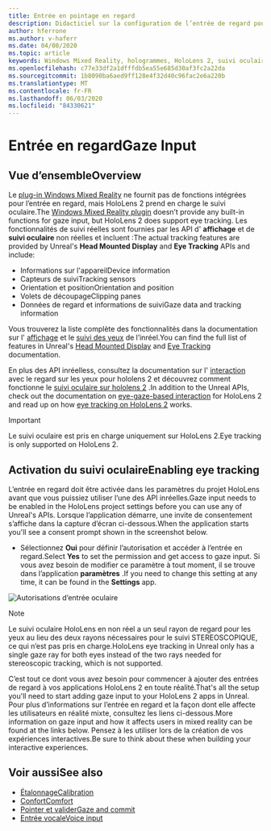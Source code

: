 ```yaml
---
title: Entrée en pointage en regard
description: Didacticiel sur la configuration de l’entrée de regard pour HoloLens et le moteur inréel
author: hferrone
ms.author: v-haferr
ms.date: 04/08/2020
ms.topic: article
keywords: Windows Mixed Reality, hologrammes, HoloLens 2, suivi oculaire, entrée de regard, affichage monté en tête, moteur non réel
ms.openlocfilehash: c77e33df2a1dfffdb5ea55e685d30af3fc2a22da
ms.sourcegitcommit: 1b8090ba6aed9ff128e4f32d40c96fac2e6a220b
ms.translationtype: MT
ms.contentlocale: fr-FR
ms.lasthandoff: 06/03/2020
ms.locfileid: "84330621"
---
```

# <a name="gaze-input"></a><span data-ttu-id="6830e-104">Entrée en regard</span><span class="sxs-lookup"><span data-stu-id="6830e-104">Gaze Input</span></span>

## <a name="overview"></a><span data-ttu-id="6830e-105">Vue d’ensemble</span><span class="sxs-lookup"><span data-stu-id="6830e-105">Overview</span></span>

<span data-ttu-id="6830e-106">Le [plug-in Windows Mixed Reality](https://docs.unrealengine.com/Platforms/VR/WMR/index.html) ne fournit pas de fonctions intégrées pour l’entrée en regard, mais HoloLens 2 prend en charge le suivi oculaire.</span><span class="sxs-lookup"><span data-stu-id="6830e-106">The [Windows Mixed Reality plugin](https://docs.unrealengine.com/Platforms/VR/WMR/index.html) doesn’t provide any built-in functions for gaze input, but HoloLens 2 does support eye tracking.</span></span> <span data-ttu-id="6830e-107">Les fonctionnalités de suivi réelles sont fournies par les API d' **affichage** et de **suivi oculaire** non réelles et incluent :</span><span class="sxs-lookup"><span data-stu-id="6830e-107">The actual tracking features are provided by Unreal's **Head Mounted Display** and **Eye Tracking** APIs and include:</span></span>

- <span data-ttu-id="6830e-108">Informations sur l'appareil</span><span class="sxs-lookup"><span data-stu-id="6830e-108">Device information</span></span>
- <span data-ttu-id="6830e-109">Capteurs de suivi</span><span class="sxs-lookup"><span data-stu-id="6830e-109">Tracking sensors</span></span>
- <span data-ttu-id="6830e-110">Orientation et position</span><span class="sxs-lookup"><span data-stu-id="6830e-110">Orientation and position</span></span>
- <span data-ttu-id="6830e-111">Volets de découpage</span><span class="sxs-lookup"><span data-stu-id="6830e-111">Clipping panes</span></span>
- <span data-ttu-id="6830e-112">Données de regard et informations de suivi</span><span class="sxs-lookup"><span data-stu-id="6830e-112">Gaze data and tracking information</span></span>

<span data-ttu-id="6830e-113">Vous trouverez la liste complète des fonctionnalités dans la documentation sur l' [affichage](https://docs.unrealengine.com/BlueprintAPI/Input/HeadMountedDisplay/index.html) et le [suivi des yeux](https://docs.unrealengine.com/BlueprintAPI/EyeTracking/index.html) de l’inréel.</span><span class="sxs-lookup"><span data-stu-id="6830e-113">You can find the full list of features in Unreal's [Head Mounted Display](https://docs.unrealengine.com/BlueprintAPI/Input/HeadMountedDisplay/index.html) and [Eye Tracking](https://docs.unrealengine.com/BlueprintAPI/EyeTracking/index.html) documentation.</span></span> 

<span data-ttu-id="6830e-114">En plus des API inréelless, consultez la documentation sur l' [interaction](eye-gaze-interaction.md) avec le regard sur les yeux pour hololens 2 et découvrez comment fonctionne le [suivi oculaire sur hololens 2](https://docs.microsoft.com/windows/mixed-reality/eye-tracking) .</span><span class="sxs-lookup"><span data-stu-id="6830e-114">In addition to the Unreal APIs, check out the documentation on [eye-gaze-based interaction](eye-gaze-interaction.md) for HoloLens 2 and read up on how [eye tracking on HoloLens 2](https://docs.microsoft.com/windows/mixed-reality/eye-tracking) works.</span></span>

> [!IMPORTANT]
> <span data-ttu-id="6830e-115">Le suivi oculaire est pris en charge uniquement sur HoloLens 2.</span><span class="sxs-lookup"><span data-stu-id="6830e-115">Eye tracking is only supported on HoloLens 2.</span></span> 

## <a name="enabling-eye-tracking"></a><span data-ttu-id="6830e-116">Activation du suivi oculaire</span><span class="sxs-lookup"><span data-stu-id="6830e-116">Enabling eye tracking</span></span>
<span data-ttu-id="6830e-117">L’entrée en regard doit être activée dans les paramètres du projet HoloLens avant que vous puissiez utiliser l’une des API inréelles.</span><span class="sxs-lookup"><span data-stu-id="6830e-117">Gaze input needs to be enabled in the HoloLens project settings before you can use any of Unreal's APIs.</span></span> <span data-ttu-id="6830e-118">Lorsque l’application démarre, une invite de consentement s’affiche dans la capture d’écran ci-dessous.</span><span class="sxs-lookup"><span data-stu-id="6830e-118">When the application starts you'll see a consent prompt shown in the screenshot below.</span></span>

- <span data-ttu-id="6830e-119">Sélectionnez **Oui** pour définir l’autorisation et accéder à l’entrée en regard.</span><span class="sxs-lookup"><span data-stu-id="6830e-119">Select **Yes** to set the permission and get access to gaze input.</span></span> <span data-ttu-id="6830e-120">Si vous avez besoin de modifier ce paramètre à tout moment, il se trouve dans l’application **paramètres** .</span><span class="sxs-lookup"><span data-stu-id="6830e-120">If you need to change this setting at any time, it can be found in the **Settings** app.</span></span>

![Autorisations d’entrée oculaire](images/unreal/eye-input-permissions.png)

> [!NOTE] 
> <span data-ttu-id="6830e-122">Le suivi oculaire HoloLens en non réel a un seul rayon de regard pour les yeux au lieu des deux rayons nécessaires pour le suivi STEREOSCOPIQUE, ce qui n’est pas pris en charge.</span><span class="sxs-lookup"><span data-stu-id="6830e-122">HoloLens eye tracking in Unreal only has a single gaze ray for both eyes instead of the two rays needed for stereoscopic tracking, which is not supported.</span></span>

<span data-ttu-id="6830e-123">C’est tout ce dont vous avez besoin pour commencer à ajouter des entrées de regard à vos applications HoloLens 2 en toute réalité.</span><span class="sxs-lookup"><span data-stu-id="6830e-123">That's all the setup you'll need to start adding gaze input to your HoloLens 2 apps in Unreal.</span></span> <span data-ttu-id="6830e-124">Pour plus d’informations sur l’entrée en regard et la façon dont elle affecte les utilisateurs en réalité mixte, consultez les liens ci-dessous.</span><span class="sxs-lookup"><span data-stu-id="6830e-124">More information on gaze input and how it affects users in mixed reality can be found at the links below.</span></span> <span data-ttu-id="6830e-125">Pensez à les utiliser lors de la création de vos expériences interactives.</span><span class="sxs-lookup"><span data-stu-id="6830e-125">Be sure to think about these when building your interactive experiences.</span></span> 

## <a name="see-also"></a><span data-ttu-id="6830e-126">Voir aussi</span><span class="sxs-lookup"><span data-stu-id="6830e-126">See also</span></span>
* [<span data-ttu-id="6830e-127">Étalonnage</span><span class="sxs-lookup"><span data-stu-id="6830e-127">Calibration</span></span>](calibration.md)
* [<span data-ttu-id="6830e-128">Confort</span><span class="sxs-lookup"><span data-stu-id="6830e-128">Comfort</span></span>](comfort.md)
* [<span data-ttu-id="6830e-129">Pointer et valider</span><span class="sxs-lookup"><span data-stu-id="6830e-129">Gaze and commit</span></span>](gaze-and-commit.md)
* [<span data-ttu-id="6830e-130">Entrée vocale</span><span class="sxs-lookup"><span data-stu-id="6830e-130">Voice input</span></span>](voice-design.md)
